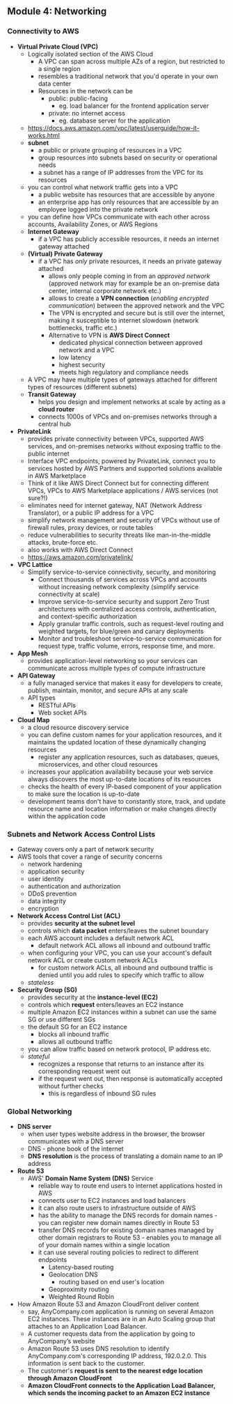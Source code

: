 ## Module 4: Networking

### Connectivity to AWS
- __Virtual Private Cloud (VPC)__
    - Logically isolated section of the AWS Cloud
        - A VPC can span across multiple AZs of a region, but restricted to a single region
        - resembles a traditional network that you'd operate in your own data center
        - Resources in the network can be
            - public: public-facing
                - eg. load balancer for the frontend application server
            - private: no internet access
                - eg. database server for the application
    - https://docs.aws.amazon.com/vpc/latest/userguide/how-it-works.html
    - __subnet__
        - a public or private grouping of resources in a VPC
        - group resources into subnets based on security or operational needs
        - a subnet has a range of IP addresses from the VPC for its resources
    - you can control what network traffic gets into a VPC
        - a public website has resources that are accessible by anyone
        - an enterprise app has only resources that are accessible by an employee logged into the private network
    - you can define how VPCs communicate with each other across accounts, Availability Zones, or AWS Regions
    - __Internet Gateway__
        - if a VPC has publicly accessible resources, it needs an internet gateway attached
    - __(Virtual) Private Gateway__
        - if a VPC has _only_ private resources, it needs an private gateway attached
            - allows only people coming in from an _approved network_ (approved network may for example be an on-premise data center, internal corporate network etc.)
            - allows to create a __VPN connection__ (_enabling encrypted communication_) between the approved network and the VPC
            - The VPN is encrypted and secure but is still over the internet, making it susceptible to internet slowdown (network bottlenecks, traffic etc.)
            - Alternative to VPN is __AWS Direct Connect__
                - dedicated physical connection between approved network and a VPC
                - low latency
                - highest security
                - meets high regulatory and compliance needs
    - A VPC may have multiple types of gateways attached for different types of resources (different subnets)
    - __Transit Gateway__
        - helps you design and implement networks at scale by acting as a __cloud router__
        - connects 1000s of VPCs and on-premises networks through a central hub
- __PrivateLink__
    - provides private connectivity between VPCs, supported AWS services, and on-premises networks without exposing traffic to the public internet
    - Interface VPC endpoints, powered by PrivateLink, connect you to services hosted by AWS Partners and supported solutions available in AWS Marketplace
    - Think of it like AWS Direct Connect but for connecting different VPCs, VPCs to AWS Marketplace applications / AWS services (not sure?!)
    - eliminates need for internet gateway, NAT (Network Address Translator), or a public IP address for a VPC
    - simplify network management and security of VPCs without use of firewall rules, proxy devices, or route tables
    - reduce vulnerabilities to security threats like man-in-the-middle attacks, brute-force etc.
    - also works with AWS Direct Connect
    - https://aws.amazon.com/privatelink/
- __VPC Lattice__
    - Simplify service-to-service connectivity, security, and monitoring
        - Connect thousands of services across VPCs and accounts without increasing network complexity (simplify service connectivity at scale)
        - Improve service-to-service security and support Zero Trust architectures with centralized access controls, authentication, and context-specific authorization
        - Apply granular traffic controls, such as request-level routing and weighted targets, for blue/green and canary deployments
        - Monitor and troubleshoot service-to-service communication for request type, traffic volume, errors, response time, and more.
- __App Mesh__
    - provides application-level networking so your services can communicate across multiple types of compute infrastructure
- __API Gateway__
    - a fully managed service that makes it easy for developers to create, publish, maintain, monitor, and secure APIs at any scale
    - API types
        - RESTful APIs
        - Web socket APIs
- __Cloud Map__
    - a cloud resource discovery service
    - you can define custom names for your application resources, and it maintains the updated location of these dynamically changing resources
        - register any application resources, such as databases, queues, microservices, and other cloud resources
    - increases your application availability because your web service always discovers the most up-to-date locations of its resources
    - checks the health of every IP-based component of your application to make sure the location is up-to-date
    - development teams don't have to constantly store, track, and update resource name and location information or make changes directly within the application code

### Subnets and Network Access Control Lists
- Gateway covers only a part of network security
- AWS tools that cover a range of security concerns
    - network hardening
    - application security
    - user identity
    - authentication and authorization
    - DDoS prevention
    - data integrity
    - encryption
- __Network Access Control List (ACL)__
    - provides __security at the subnet level__
    - controls which __data packet__ enters/leaves the subnet boundary
    - each AWS account includes a default network ACL
        - default network ACL allows all inbound and outbound traffic
    - when configuring your VPC, you can use your account's default network ACL or create custom network ACLs
        - for custom network ACLs, all inbound and outbound traffic is denied until you add rules to specify which traffic to allow
    - _stateless_
- __Security Group (SG)__
    - provides security at the __instance-level (EC2)__
    - controls which __request__ enters/leaves an EC2 instance
    - multiple Amazon EC2 instances within a subnet can use the same SG or use different SGs
    - the default SG for an EC2 instance
        - blocks all inbound traffic
        - allows all outbound traffic
    - you can allow traffic based on network protocol, IP address etc.
    - _stateful_
        - recognizes a response that returns to an instance after its corresponding request went out
        - if the request went out, then response is automatically accepted without further checks
            - this is regardless of inbound SG rules

### Global Networking
- __DNS server__
    - when user types website address in the browser, the browser communicates with a DNS server
    - DNS - phone book of the internet
    - __DNS resolution__ is the process of translating a domain name to an IP address
- __Route 53__
    - AWS' __Domain Name System (DNS)__ Service
        - reliable way to route end users to internet applications hosted in AWS
        - connects user to EC2 instances and load balancers
        - it can also route users to infrastructure outside of AWS
        - has the ability to manage the DNS records for domain names - you can register new domain names directly in Route 53
        - transfer DNS records for existing domain names managed by other domain registrars to Route 53 - enables you to manage all of your domain names within a single location
        - it can use several routing policies to redirect to different endpoints
            - Latency-based routing
            - Geolocation DNS
                - routing based on end user's location
            - Geoproximity routing
            - Weighted Round Robin
- How Amazon Route 53 and Amazon CloudFront deliver content
    - say, AnyCompany.com application is running on several Amazon EC2 instances. These instances are in an Auto Scaling group that attaches to an Application Load Balancer.
    - A customer requests data from the application by going to AnyCompany’s website
    - Amazon Route 53 uses DNS resolution to identify AnyCompany.com's corresponding IP address, 192.0.2.0. This information is sent back to the customer.
    - The customer's __request is sent to the nearest edge location through Amazon CloudFront__
    - __Amazon CloudFront connects to the Application Load Balancer, which sends the incoming packet to an Amazon EC2 instance__